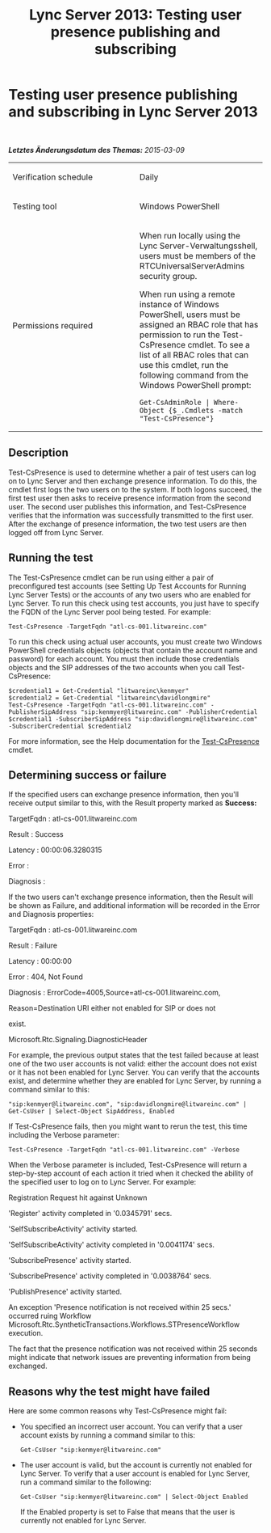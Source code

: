 ﻿---
title: 'Lync Server 2013: Testing user presence publishing and subscribing'
TOCTitle: Testing user presence publishing and subscribing
ms:assetid: 27694c71-8e63-4aa4-b49f-fa06ccb81949
ms:mtpsurl: https://technet.microsoft.com/de-de/library/Dn743832(v=OCS.15)
ms:contentKeyID: 62279227
ms.date: 05/19/2016
mtps_version: v=OCS.15
ms.translationtype: HT
---

# Testing user presence publishing and subscribing in Lync Server 2013

 

_**Letztes Änderungsdatum des Themas:** 2015-03-09_


<table>
<colgroup>
<col style="width: 50%" />
<col style="width: 50%" />
</colgroup>
<tbody>
<tr class="odd">
<td><p>Verification schedule</p></td>
<td><p>Daily</p></td>
</tr>
<tr class="even">
<td><p>Testing tool</p></td>
<td><p>Windows PowerShell</p></td>
</tr>
<tr class="odd">
<td><p>Permissions required</p></td>
<td><p>When run locally using the Lync Server-Verwaltungsshell, users must be members of the RTCUniversalServerAdmins security group.</p>
<p>When run using a remote instance of Windows PowerShell, users must be assigned an RBAC role that has permission to run the Test-CsPresence cmdlet. To see a list of all RBAC roles that can use this cmdlet, run the following command from the Windows PowerShell prompt:</p>
<pre><code>Get-CsAdminRole | Where-Object {$_.Cmdlets -match &quot;Test-CsPresence&quot;}</code></pre></td>
</tr>
</tbody>
</table>


## Description

Test-CsPresence is used to determine whether a pair of test users can log on to Lync Server and then exchange presence information. To do this, the cmdlet first logs the two users on to the system. If both logons succeed, the first test user then asks to receive presence information from the second user. The second user publishes this information, and Test-CsPresence verifies that the information was successfully transmitted to the first user. After the exchange of presence information, the two test users are then logged off from Lync Server.

## Running the test

The Test-CsPresence cmdlet can be run using either a pair of preconfigured test accounts (see Setting Up Test Accounts for Running Lync Server Tests) or the accounts of any two users who are enabled for Lync Server. To run this check using test accounts, you just have to specify the FQDN of the Lync Server pool being tested. For example:

    Test-CsPresence -TargetFqdn "atl-cs-001.litwareinc.com"

To run this check using actual user accounts, you must create two Windows PowerShell credentials objects (objects that contain the account name and password) for each account. You must then include those credentials objects and the SIP addresses of the two accounts when you call Test-CsPresence:

    $credential1 = Get-Credential "litwareinc\kenmyer"
    $credential2 = Get-Credential "litwareinc\davidlongmire"
    Test-CsPresence -TargetFqdn "atl-cs-001.litwareinc.com" -PublisherSipAddress "sip:kenmyer@litwareinc.com" -PublisherCredential $credential1 -SubscriberSipAddress "sip:davidlongmire@litwareinc.com" -SubscriberCredential $credential2

For more information, see the Help documentation for the [Test-CsPresence](test-cspresence.md) cmdlet.

## Determining success or failure

If the specified users can exchange presence information, then you'll receive output similar to this, with the Result property marked as **Success:**

TargetFqdn : atl-cs-001.litwareinc.com

Result : Success

Latency : 00:00:06.3280315

Error :

Diagnosis :

If the two users can't exchange presence information, then the Result will be shown as Failure, and additional information will be recorded in the Error and Diagnosis properties:

TargetFqdn : atl-cs-001.litwareinc.com

Result : Failure

Latency : 00:00:00

Error : 404, Not Found

Diagnosis : ErrorCode=4005,Source=atl-cs-001.litwareinc.com,

Reason=Destination URI either not enabled for SIP or does not

exist.

Microsoft.Rtc.Signaling.DiagnosticHeader

For example, the previous output states that the test failed because at least one of the two user accounts is not valid: either the account does not exist or it has not been enabled for Lync Server. You can verify that the accounts exist, and determine whether they are enabled for Lync Server, by running a command similar to this:

    "sip:kenmyer@litwareinc.com", "sip:davidlongmire@litwareinc.com" | Get-CsUser | Select-Object SipAddress, Enabled

If Test-CsPresence fails, then you might want to rerun the test, this time including the Verbose parameter:

    Test-CsPresence -TargetFqdn "atl-cs-001.litwareinc.com" -Verbose

When the Verbose parameter is included, Test-CsPresence will return a step-by-step account of each action it tried when it checked the ability of the specified user to log on to Lync Server. For example:

Registration Request hit against Unknown

'Register' activity completed in '0.0345791' secs.

'SelfSubscribeActivity' activity started.

'SelfSubscribeActivity' activity completed in '0.0041174' secs.

'SubscribePresence' activity started.

'SubscribePresence' activity completed in '0.0038764' secs.

'PublishPresence' activity started.

An exception 'Presence notification is not received within 25 secs.' occurred ruing Workflow Microsoft.Rtc.SyntheticTransactions.Workflows.STPresenceWorkflow execution.

The fact that the presence notification was not received within 25 seconds might indicate that network issues are preventing information from being exchanged.

## Reasons why the test might have failed

Here are some common reasons why Test-CsPresence might fail:

  - You specified an incorrect user account. You can verify that a user account exists by running a command similar to this:
    
        Get-CsUser "sip:kenmyer@litwareinc.com"

  - The user account is valid, but the account is currently not enabled for Lync Server. To verify that a user account is enabled for Lync Server, run a command similar to the following:
    
        Get-CsUser "sip:kenmyer@litwareinc.com" | Select-Object Enabled
    
    If the Enabled property is set to False that means that the user is currently not enabled for Lync Server.


